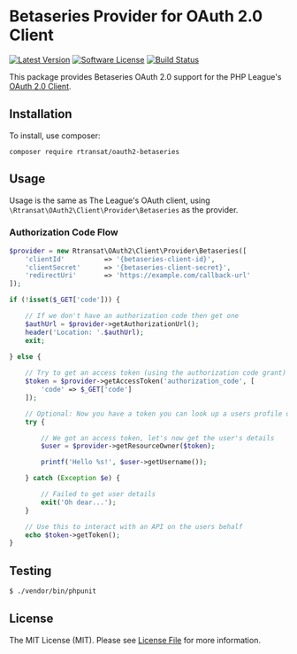 # Betaseries Provider for OAuth 2.0 Client

[![Latest Version](https://img.shields.io/github/release/florentsorel/oauth2-betaseries.svg?style=flat-square)](https://github.com/florentsorel/oauth2-betaseries/releases)
[![Software License](https://img.shields.io/badge/license-MIT-brightgreen.svg?style=flat-square)](LICENSE)
[![Build Status](https://img.shields.io/travis/florentsorel/oauth2-betaseries/master.svg?style=flat-square)](https://travis-ci.org/florentsorel/oauth2-betaseries)

This package provides Betaseries OAuth 2.0 support for the PHP League's [OAuth 2.0 Client](https://github.com/thephpleague/oauth2-client).

## Installation

To install, use composer:

```
composer require rtransat/oauth2-betaseries
```

## Usage

Usage is the same as The League's OAuth client, using `\Rtransat\OAuth2\Client\Provider\Betaseries` as the provider.

### Authorization Code Flow

```php
$provider = new Rtransat\OAuth2\Client\Provider\Betaseries([
    'clientId'          => '{betaseries-client-id}',
    'clientSecret'      => '{betaseries-client-secret}',
    'redirectUri'       => 'https://example.com/callback-url'
]);

if (!isset($_GET['code'])) {

    // If we don't have an authorization code then get one
    $authUrl = $provider->getAuthorizationUrl();
    header('Location: '.$authUrl);
    exit;
    
} else {

    // Try to get an access token (using the authorization code grant)
    $token = $provider->getAccessToken('authorization_code', [
        'code' => $_GET['code']
    ]);

    // Optional: Now you have a token you can look up a users profile data
    try {

        // We got an access token, let's now get the user's details
        $user = $provider->getResourceOwner($token);

        printf('Hello %s!', $user->getUsername());

    } catch (Exception $e) {

        // Failed to get user details
        exit('Oh dear...');
    }

    // Use this to interact with an API on the users behalf
    echo $token->getToken();
}
```

## Testing

``` bash
$ ./vendor/bin/phpunit
```

## License

The MIT License (MIT). Please see [License File](https://github.com/florentsorel/oauth2-betaseries/blob/master/LICENSE) for more information.